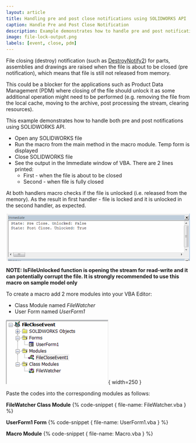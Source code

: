 ```yaml
---
layout: article
title: Handling pre and post close notifications using SOLIDWORKS API
caption: Handle Pre and Post Close Notification
description: Example demonstrates how to handle pre and post notification of file closing using SOLIDWORKS API
image: file-lock-output.png
labels: [event, close, pdm]
---
```

File closing (destroy) notification (such as [DestroyNotify2](http://help.solidworks.com/2017/english/api/sldworksapi/SOLIDWORKS.Interop.sldworks~SOLIDWORKS.Interop.sldworks.DAssemblyDocEvents_DestroyNotify2EventHandler.html)) for parts, assemblies and drawings are raised when the file is about to be closed (pre notification), which means that file is still not released from memory.

This could be a blocker for the applications such as Product Data Management (PDM) where closing of the file should unlock it as some additional operation might need to be performed (e.g. removing the file from the local cache, moving to the archive, post processing the stream, clearing resources).

This example demonstrates how to handle both pre and post notifications using SOLIDWORKS API.

* Open any SOLIDWORKS file
* Run the macro from the main method in the macro module. Temp form is displayed
* Close SOLIDWORKS file
* See the output in the Immediate window of VBA. There are 2 lines printed:
    * First - when the file is about to be closed
    * Second - when file is fully closed

At both handlers macro checks if the file is unlocked (i.e. released from the memory). As the result in first handler - file is locked and it is unlocked in the second handler, as expected.

![Output results of the file closing](file-lock-output.png)

**NOTE: IsFileUnlocked function is opening the stream for read-write and it can potentially corrupt the file. It is strongly recommended to use this macro on sample model only**

To create a macro add 2 more modules into your VBA Editor:

* Class Module named *FileWatcher* 
* User Form named *UserForm1*

![VBA Macro solution tree](macro-solution.png){ width=250 }

Paste the codes into the corresponding modules as follows:

**FileWatcher Class Module**
{% code-snippet { file-name: FileWatcher.vba } %}

**UserForm1 Form**
{% code-snippet { file-name: UserForm1.vba } %}

**Macro Module**
{% code-snippet { file-name: Macro.vba } %}
